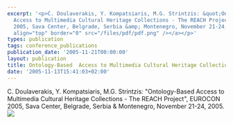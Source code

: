 ```yaml
---
excerpt: '<p>C. Doulaverakis, Y. Kompatsiaris, M.G. Strintzis: &quot;Ontology-Based
  Access to Multimedia Cultural Heritage Collections - The REACH Project&quot;, EUROCON
  2005, Sava Center, Belgrade, Serbia &amp; Montenegro, November 21-24, 2005.<a href="/files/pdf/REACH_eurocon_2005.pdf"><img
  align="top" border="0" src="/files/pdf/pdf.png" /></a></p>'
types: publication
tags: conference_publications
publication_date: '2005-11-21T00:00:00'
layout: publication
title: Ontology-Based  Access to Multimedia Cultural Heritage Collections - The REACH  Project
date: '2005-11-13T15:41:03+02:00'
---
```

<p>C. Doulaverakis, Y. Kompatsiaris, M.G. Strintzis: &quot;Ontology-Based Access to Multimedia Cultural Heritage Collections - The REACH Project&quot;, EUROCON 2005, Sava Center, Belgrade, Serbia &amp; Montenegro, November 21-24, 2005.<a href="/files/pdf/REACH_eurocon_2005.pdf"><img align="top" border="0" src="/files/pdf/pdf.png" /></a></p>
